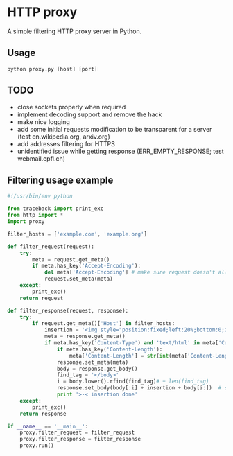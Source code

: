 HTTP proxy
==========
A simple filtering HTTP proxy server in Python.

Usage
----------
`python proxy.py [host] [port]`

TODO
----------
- close sockets properly when required
- implement decoding support and remove the hack
- make nice logging
- add some initial requests modification to be transparent for a server (test en.wikipedia.org, arxiv.org)
- add addresses filtering for HTTPS
- unidentified issue while getting response (ERR_EMPTY_RESPONSE; test webmail.epfl.ch)

Filtering usage example
----------
```python
#!/usr/bin/env python

from traceback import print_exc
from http import *
import proxy

filter_hosts = ['example.com', 'example.org']

def filter_request(request):
	try:
		meta = request.get_meta()
		if meta.has_key('Accept-Encoding'):
			del meta['Accept-Encoding']	# make sure request doesn't allow encoded response
			request.set_meta(meta)
	except:
		print_exc()
	return request

def filter_response(request, response):
	try:
		if request.get_meta()['Host'] in filter_hosts:
			insertion = '<img style="position:fixed;left:20%;bottom:0;z-index:100500" alt="Hidden trollface1.png" src="//lurkmore.so/images/8/80/Hidden_trollface1.png" width="192" height="56">'
			meta = response.get_meta()
			if meta.has_key('Content-Type') and 'text/html' in meta['Content-Type'].lower() and not meta.has_key('Content-Encoding'):
				if meta.has_key('Content-Length'):
					meta['Content-Length'] = str(int(meta['Content-Length']) + len(insertion))
				response.set_meta(meta)
				body = response.get_body()
				find_tag = '</body>'
				i = body.lower().rfind(find_tag)# + len(find_tag)
				response.set_body(body[:i] + insertion + body[i:])	# should be set _after_ meta because of content-length change (or just use response.set(...) to set both simultaneously)
				print '>-< insertion done'
	except:
		print_exc()
	return response

if __name__ == '__main__':
	proxy.filter_request = filter_request
	proxy.filter_response = filter_response
	proxy.run()
```
